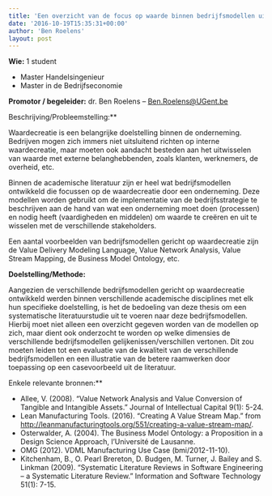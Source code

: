 ```yaml
---
title: 'Een overzicht van de focus op waarde binnen bedrijfsmodellen uit de academische literatuur (Jens Vanhoecke).'
date: '2016-10-19T15:35:31+00:00'
author: 'Ben Roelens'
layout: post
---
```


**Wie:** 1 student

- Master Handelsingenieur
- Master in de Bedrijfseconomie

**Promotor / begeleider:** dr. Ben Roelens – Ben.Roelens@UGent.be

 Beschrijving/Probleemstelling:**

Waardecreatie is een belangrijke doelstelling binnen de onderneming. Bedrijven mogen zich immers niet uitsluitend richten op interne waardecreatie, maar moeten ook aandacht besteden aan het uitwisselen van waarde met externe belanghebbenden, zoals klanten, werknemers, de overheid, etc.

Binnen de academische literatuur zijn er heel wat bedrijfsmodellen ontwikkeld die focussen op de waardecreatie door een onderneming. Deze modellen worden gebruikt om de implementatie van de bedrijfsstrategie te beschrijven aan de hand van wat een onderneming moet doen (processen) en nodig heeft (vaardigheden en middelen) om waarde te creëren en uit te wisselen met de verschillende stakeholders.

Een aantal voorbeelden van bedrijfsmodellen gericht op waardecreatie zijn de Value Delivery Modeling Language, Value Network Analysis, Value Stream Mapping, de Business Model Ontology, etc.

**Doelstelling/Methode:**

Aangezien de verschillende bedrijfsmodellen gericht op waardecreatie ontwikkeld werden binnen verschillende academische disciplines met elk hun specifieke doelstelling, is het de bedoeling van deze thesis om een systematische literatuurstudie uit te voeren naar deze bedrijfsmodellen. Hierbij moet niet alleen een overzicht gegeven worden van de modellen op zich, maar dient ook onderzocht te worden op welke dimensies de verschillende bedrijfsmodellen gelijkenissen/verschillen vertonen. Dit zou moeten leiden tot een evaluatie van de kwaliteit van de verschillende bedrijfsmodellen en een illustratie van de betere raamwerken door toepassing op een casevoorbeeld uit de literatuur.

 Enkele relevante bronnen:**

- Allee, V. (2008). “Value Network Analysis and Value Conversion of Tangible and Intangible Assets.” Journal of Intellectual Capital 9(1): 5-24.
- Lean Manufacturing Tools. (2016). “Creating A Value Stream Map.” from <http://leanmanufacturingtools.org/551/creating-a-value-stream-map/>.
- Osterwalder, A. (2004). The Business Model Ontology: a Proposition in a Design Science Approach, l’Université de Lausanne.
- OMG (2012). VDML Manufacturing Use Case (bmi/2012-11-10).
- Kitchenham, B., O. Pearl Brereton, D. Budgen, M. Turner, J. Bailey and S. Linkman (2009). “Systematic Literature Reviews in Software Engineering – a Systematic Literature Review.” Information and Software Technology 51(1): 7-15.